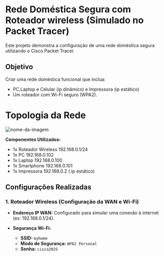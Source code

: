 # Rede Doméstica Segura com Roteador wireless (Simulado no Packet Tracer)

Este projeto demonstra a configuração de uma rede doméstica segura utilizando o Cisco Packet Tracer.

## Objetivo

Criar uma rede doméstica funcional que inclua:
* PC,Laptop e Celular (ip dinâmico)  e Impressora (ip estático)
* Um roteador com Wi-Fi seguro (WPA2).
# Topologia da Rede
![nome-da-imagem]([https://github.com/seu-usuario/seu-repositorio/blob/main/nome-do-arquivo.png](https://github.com/Dudasantluiz/Rede-domestica-segura/blob/main/Captura%20de%20tela%202025-04-29%20170730.png))



**Componentes Utilizados:**
* 1x Roteador Wireless  192.168.0.1/24
* 1x PC                 192.168.0.102
* 1x Laptop             192.168.0.100
* 1x Smartphone         192.168.0.101
* 1x Impressora         192.168.0.2 ( ip estático)

## Configurações Realizadas

### 1. Roteador Wireless (Configuração da WAN e Wi-Fi)
* **Endereço IP WAN:** Configurado para simular uma conexão à internet (ex: 192.168.0.1/24).

 * **Segurança Wi-Fi:**
    * **SSID:** `myhome`
    * **Modo de Segurança:** `WPA2 Personal`
    * **Senha:** `cisco2025` 



